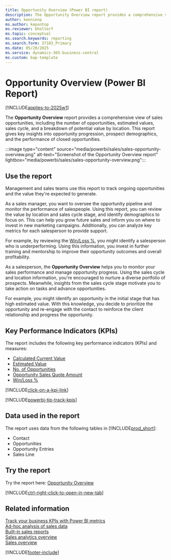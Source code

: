 ```yaml
---
title: Opportunity Overview (Power BI report)
description: The Opportunity Overview report provides a comprehensive view of sales opportunities, including the number of opportunities, estimated values, sales cycle, and a breakdown of potential value by location.
author: kennienp
ms.author: kepontop
ms.reviewer: bholtorf
ms.topic: conceptual
ms.search.keywords: reporting
ms.search.form: 37103_Primary
ms.date: 05/20/2025
ms.service: dynamics-365-business-central
ms.custom: bap-template
---
```


# Opportunity Overview (Power BI Report)

[!INCLUDE[applies-to-2025w1](includes/applies-to-2025w1.md)]

The **Opportunity Overview** report provides a comprehensive view of sales opportunities, including the number of opportunities, estimated values, sales cycle, and a breakdown of potential value by location. This report gives key insights into opportunity progression, prospect demographics, and the performance of closed opportunities.

:::image type="content" source="media/powerbi/sales/sales-opportunity-overview.png" alt-text="Screenshot of the Opportunity Overview report" lightbox="media/powerbi/sales/sales-opportunity-overview.png":::

## Use the report

Management and sales teams use this report to track ongoing opportunities and the value they're expected to generate.

As a sales manager, you want to oversee the opportunity pipeline and monitor the performance of salespeople. Using this report, you can review the value by location and sales cycle stage, and identify demographics to focus on. This can help you grow future sales and inform you on where to invest in new marketing campaigns. Additionally, you can analyze key metrics for each salesperson to provide support.

For example, by reviewing the [Win/Loss %](sales-powerbi-sales-kpis.md#win-loss-percent), you might identify a salesperson who is underperforming. Using this information, you invest in further training and mentorship to improve their opportunity outcomes and overall profitability.

As a salesperson, the **Opportunity Overview** helps you to monitor your sales performance and manage opportunity progress. Using the sales cycle and location information, you're encouraged to nurture a diverse portfolio of prospects. Meanwhile, insights from the sales cycle stage  motivate you to take action on tasks and advance opportunities.

For example, you might identify an opportunity in the initial stage that has high estimated value. With this knowledge, you decide to prioritize the opportunity and re-engage with the contact to reinforce the client relationship and progress the opportunity.

## Key Performance Indicators (KPIs)

The report includes the following key performance indicators (KPIs) and measures:

- [Calculated Current Value](sales-powerbi-sales-kpis.md#calculated-current-value)
- [Estimated Value](sales-powerbi-sales-kpis.md#estimated-value)
- [No. of Opportunities](sales-powerbi-sales-kpis.md#no-of-opportunities)
- [Opportunity Sales Quote Amount](sales-powerbi-sales-kpis.md#opportunity-sales-quote-amount)
- [Win/Loss %](sales-powerbi-sales-kpis.md#win-loss-percent)

[!INCLUDE[click-on-a-kpi-link](includes/click-on-a-kpi-link.md)]

[!INCLUDE[powerbi-tip-track-kpis](includes/powerbi-tip-track-kpis.md)]

## Data used in the report

The report uses data from the following tables in [!INCLUDE[prod_short](includes/prod_short.md)]:

- Contact
- Opportunities
- Opportunity Entries
- Sales Line

## Try the report

Try the report here: [Opportunity Overview](https://businesscentral.dynamics.com?page=37103)

[!INCLUDE[ctrl-right-click-to-open-in-new-tab](includes/ctrl-right-click-to-open-in-new-tab.md)]

## Related information

[Track your business KPIs with Power BI metrics](track-kpis-with-power-bi-metrics.md)  
[Ad-hoc analysis of sales data](ad-hoc-analysis-sales.md)  
[Built-in sales reports](sales-reports.md)  
[Sales analytics overview](sales-analytics-overview.md)  
[Sales overview](sales-manage-sales.md)  

[!INCLUDE[footer-include](includes/footer-banner.md)]
